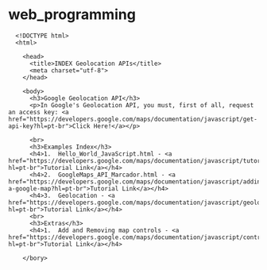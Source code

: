 # web_programming

      <!DOCTYPE html>
      <html>

        <head>
          <title>INDEX Geolocation APIs</title>
          <meta charset="utf-8">
        </head>

        <body>
          <h3>Google Geolocation API</h3>
          <p>In Google's Geolocation API, you must, first of all, request an access key: <a href="https://developers.google.com/maps/documentation/javascript/get-api-key?hl=pt-br">Click Here!</a></p>

          <br>
          <h3>Examples Index</h3>
          <h4>1.  Hello_World_JavaScript.html - <a href="https://developers.google.com/maps/documentation/javascript/tutorial?hl=pt-br">Tutorial Link</a></h4>
          <h4>2.  GoogleMaps_API_Marcador.html - <a href="https://developers.google.com/maps/documentation/javascript/adding-a-google-map?hl=pt-br">Tutorial Link</a></h4>
          <h4>3.  Geolocation - <a href="https://developers.google.com/maps/documentation/javascript/geolocation?hl=pt-br">Tutorial Link</a></h4>
          <br>
          <h3>Extras</h3>
          <h4>1.  Add and Removing map controls - <a href="https://developers.google.com/maps/documentation/javascript/controls?hl=pt-br">Tutorial Link</a></h4>

        </bory>

</html>

